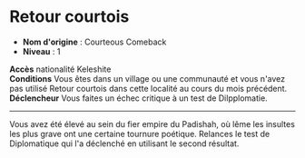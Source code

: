 # Retour courtois

 * **Nom d'origine** : Courteous Comeback
 * **Niveau** : 1


<p><span id="ctl00_MainContent_DetailedOutput"><strong>Accès</strong> nationalité Keleshite<br><strong>Conditions</strong> Vous êtes dans un village ou une communauté et vous n'avez pas utilisé Retour courtois dans cette localité au cours du mois précédent.<br><strong>Déclencheur</strong> Vous faites un échec critique à un test de Dilpplomatie.<br></span></p>
<hr>
<p>Vous avez été élevé au sein du fier empire du Padishah, où lême les insultes les plus grave ont une certaine tournure poétique. Relances le test de Diplomatique qui l'a déclenché en utilisant le second résultat.</p>